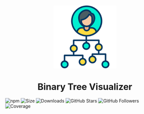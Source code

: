 <p align="center">
  <img src="images/treebg3.png" alt="Logo" width="200"/>
</p>

<h1 align="center">Binary Tree Visualizer</h1>

![npm](https://img.shields.io/npm/v/react.svg)
![Size](https://img.shields.io/bundlephobia/min/react)
![Downloads](https://img.shields.io/npm/dw/react)
![GitHub Stars](https://img.shields.io/github/stars/sinhasandeep2006/Binary-tree?style=social)
![GitHub Followers](https://img.shields.io/github/followers/sinhasandeep2006?style=social)
![Coverage](https://img.shields.io/coveralls/github/sinhasandeep2006/Binary-tree)

